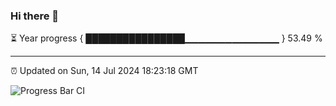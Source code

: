 ### Hi there 👋

⏳ Year progress { ████████████████▁▁▁▁▁▁▁▁▁▁▁▁▁▁ } 53.49 %

---

⏰ Updated on Sun, 14 Jul 2024 18:23:18 GMT

![Progress Bar CI](https://github.com/liununu/liununu/workflows/Progress%20Bar%20CI/badge.svg)
